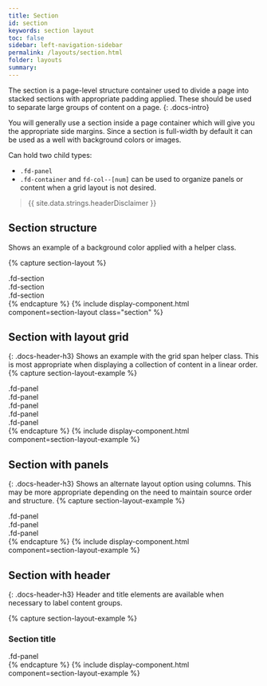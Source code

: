 ```yaml
---
title: Section
id: section
keywords: section layout
toc: false
sidebar: left-navigation-sidebar
permalink: /layouts/section.html
folder: layouts
summary:
---
```

The section is a page-level structure container used to divide a page into stacked sections with appropriate padding applied. These should be used to separate large groups of content on a page.
{: .docs-intro}

You will generally use a section inside a page container which will give you the appropriate side margins. Since a section is full-width by default it can be used as a well with background colors or images.

Can hold two child types:
- `.fd-panel`
- `.fd-container` and `fd-col--[num]` can be used to organize panels or content when a grid layout is not desired.

> {{ site.data.strings.headerDisclaimer }}


## Section structure
Shows an example of a background color applied with a helper class.

{% capture section-layout %}
<section class="fd-section">
    .fd-section
</section>
<section class="fd-section fd-has-background-color-accent-4 fd-has-color-action-2">
    .fd-section
</section>
<section class="fd-section">
    .fd-section
</section>
{% endcapture %}
{% include display-component.html component=section-layout class="section" %}


## Section with layout grid
{: .docs-header-h3}
Shows an example with the grid span helper class. This is most appropriate when displaying a collection of content in a linear order.
{% capture section-layout-example %}
<section class="fd-section">
    <div class="fd-layout-grid">
        <div class="fd-panel fd-layout-grid__span-column-2">
            .fd-panel
        </div>
        <div class="fd-panel">
            .fd-panel
        </div>
        <div class="fd-panel">
            .fd-panel
        </div>
        <div class="fd-panel">
            .fd-panel
        </div>
        <div class="fd-panel">
            .fd-panel
        </div>
    </div>
</section>
{% endcapture %}
{% include display-component.html component=section-layout-example %}


## Section with panels
{: .docs-header-h3}
Shows an alternate layout option using columns. This may be more appropriate depending on the need to maintain source order and structure.
{% capture section-layout-example %}
<section class="fd-section">
    <div class="fd-container">
        <div class="fd-panel">
            .fd-panel
        </div>
    </div>
</section>
<section class="fd-section">
    <div class="fd-container">
        <div class="fd-col--6">
            <div class="fd-panel">
                .fd-panel
            </div>
        </div>
        <div class="fd-col--6">
            <div class="fd-panel">
                .fd-panel
            </div>
        </div>
    </div>
</section>
{% endcapture %}
{% include display-component.html component=section-layout-example %}


## Section with header
{: .docs-header-h3}
Header and title elements are available when necessary to label content groups.

{% capture section-layout-example %}
<section class="fd-section">
    <div class="fd-section__header">
      <h3 class="fd-section__title">Section title</h3>
    </div>
    <div class="fd-panel">
        .fd-panel
    </div>
</section>
{% endcapture %}
{% include display-component.html component=section-layout-example %}

